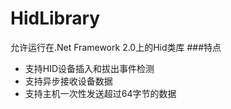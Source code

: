 # HidLibrary
允许运行在.Net Framework 2.0上的Hid类库
###特点
- 支持HID设备插入和拔出事件检测
- 支持异步接收设备数据
- 支持主机一次性发送超过64字节的数据
